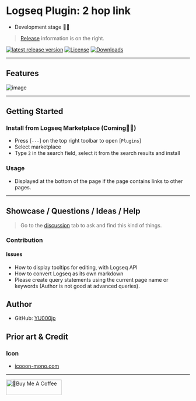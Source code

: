 # Logseq Plugin: 2 hop link

- Development stage 👷🚧

> [Release](https://github.com/YU000jp/logseq-plugin-two-hop-link/releases) information is on the right.

[![latest release version](https://img.shields.io/github/v/release/YU000jp/logseq-plugin-two-hop-link)](https://github.com/YU000jp/logseq-plugin-two-hop-link/releases)
[![License](https://img.shields.io/github/license/YU000jp/logseq-plugin-two-hop-link?color=blue)](https://github.com/YU000jp/logseq-plugin-two-hop-link/LICENSE)
[![Downloads](https://img.shields.io/github/downloads/YU000jp/logseq-plugin-two-hop-link/total.svg)](https://github.com/YU000jp/logseq-plugin-two-hop-link/releases)
<!-- Published 2023 -->

---

## Features

![image](https://github.com/YU000jp/logseq-plugin-two-hop-link/assets/111847207/f9d858b0-20c7-4359-a607-001992f2ad41)

---

## Getting Started

### Install from Logseq Marketplace (Coming👷🚧)

- Press [`---`] on the top right toolbar to open [`Plugins`]
- Select marketplace
- Type `2` in the search field, select it from the search results and install

### Usage

- Displayed at the bottom of the page if the page contains links to other pages.

---

## Showcase / Questions / Ideas / Help

> Go to the [discussion](https://github.com/YU000jp/logseq-plugin-two-hop-link/discussions) tab to ask and find this kind of things.

### Contribution

#### Issues

- How to display tooltips for editing, with Logseq API
- How to convert Logseq as its own markdown
- Please create query statements using the current page name or keywords (Author is not good at advanced queries).

## Author

- GitHub: [YU000jp](https://github.com/YU000jp)

## Prior art & Credit

### Icon

- [icooon-mono.com](https://icooon-mono.com/14733-lego%e3%82%a2%e3%82%a4%e3%82%b3%e3%83%b32/)

---

<a href="https://www.buymeacoffee.com/yu000japan" target="_blank"><img src="https://cdn.buymeacoffee.com/buttons/v2/default-violet.png" alt="🍌Buy Me A Coffee" style="height: 42px;width: 152px" ></a>

